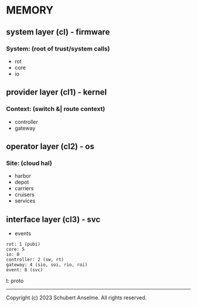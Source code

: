 # MEMORY

## system layer (cl) - firmware

### System: (root of trust/system calls)

- rot
- core
- io

## provider layer (cl1) - kernel

### Context: (switch &| route context)

- controller
- gateway

## operator layer (cl2) - os

### Site: (cloud hal)

- harbor
- depot
- carriers
- cruisers
- services

## interface layer (cl3) - svc

- events

```
rot: 1 (pubi)
core: 5
io: 0
controller: 2 (sw, rt)
gateway: 4 (sio, soi, rio, roi)
event: 8 (svc)
```

t: proto

---

Copyright (c) 2023 Schubert Anselme. All rights reserved.

